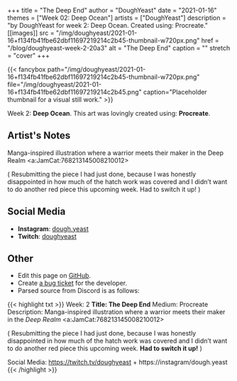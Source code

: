 +++
title =       "The Deep End"
author =      "DoughYeast"
date =        "2021-01-16"
themes =      ["Week 02: Deep Ocean"]
artists =     ["DoughYeast"]
description = "by DoughYeast for week 2: Deep Ocean. Created using: Procreate."
[[images]]
      src = "/img/doughyeast/2021-01-16+f134fb41fbe62dbf11697219214c2b45-thumbnail-w720px.png"
      href = "/blog/doughyeast-week-2-20a3"
      alt = "The Deep End"
      caption = ""
      stretch = "cover"
+++

{{< fancybox path="/img/doughyeast/2021-01-16+f134fb41fbe62dbf11697219214c2b45-thumbnail-w720px.png" file="/img/doughyeast/2021-01-16+f134fb41fbe62dbf11697219214c2b45.png" caption="Placeholder thumbnail for a visual still work." >}}


Week 2: **Deep Ocean**. This art was lovingly created using: **Procreate**.

## Artist's Notes

Manga-inspired illustration where a warrior meets their maker in the Deep Realm <a:JamCat:768213145008210012> 

( Resubmitting the piece I had just done, because I was honestly disappointed in how much of the hatch work was covered and I didn’t want to do another red piece this upcoming week. Had to switch it up!  )

## Social Media

- **Instagram**: <a href='https://instagram.com/dough.yeast' target='_blank'>dough.yeast</a>
- **Twitch**: <a href='https://twitch.tv/doughyeast' target='_blank'>doughyeast</a>

## Other

- Edit this page on [GitHub](https://github.com/teaminkling/web-refresh/edit/main/content/blog/doughyeast-week-2-20a3.md).
- Create [a bug ticket](https://github.com/teaminkling/web-refresh/issues/new?assignees=&labels=bug&template=problem-report.md&title=) for the developer.
- Parsed source from Discord is as follows:

{{< highlight txt >}}
Week: 2
**Title: The Deep End**
Medium: Procreate
Description: Manga-inspired illustration where a warrior meets their maker in the *Deep Realm* <a:JamCat:768213145008210012> 

( Resubmitting the piece I had just done, because I was honestly disappointed in how much of the hatch work was covered and I didn’t want to do another red piece this upcoming week. **Had to switch it up!**  )

Social Media: https://twitch.tv/doughyeast + https://instagram/dough.yeast
{{< /highlight >}}